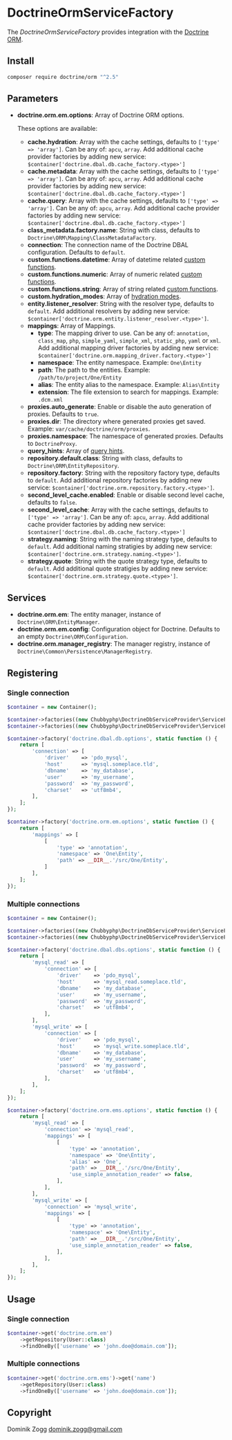 # DoctrineOrmServiceFactory

The *DoctrineOrmServiceFactory* provides integration with the [Doctrine ORM][1].

## Install

```sh
composer require doctrine/orm "^2.5"
```

## Parameters

* **doctrine.orm.em.options**: Array of Doctrine ORM options.

    These options are available:

    * **cache.hydration**: Array with the cache settings, defaults to `['type' => 'array']`.
        Can be any of: `apcu`, `array`. Add additional cache provider factories by adding new service:
        `$container['doctrine.dbal.db.cache_factory.<type>']`
    * **cache.metadata**: Array with the cache settings, defaults to `['type' => 'array']`.
        Can be any of: `apcu`, `array`. Add additional cache provider factories by adding new service:
        `$container['doctrine.dbal.db.cache_factory.<type>']`
    * **cache.query**: Array with the cache settings, defaults to `['type' => 'array']`.
        Can be any of: `apcu`, `array`. Add additional cache provider factories by adding new service:
        `$container['doctrine.dbal.db.cache_factory.<type>']`
    * **class_metadata.factory.name**: String with class, defaults to `Doctrine\ORM\Mapping\ClassMetadataFactory`.
    * **connection**: The connection name of the Doctrine DBAL configuration. Defaults to `default`.
    * **custom.functions.datetime**: Array of datetime related [custom functions][2].
    * **custom.functions.numeric**: Array of numeric related [custom functions][2].
    * **custom.functions.string**: Array of string related [custom functions][2].
    * **custom.hydration_modes**: Array of [hydration modes][3].
    * **entity.listener_resolver**: String with the resolver type, defaults to `default`.
        Add additional resolvers by adding new service:
        `$container['doctrine.orm.entity.listener_resolver.<type>']`.
    * **mappings**: Array of Mappings.
        * **type**: The mapping driver to use.
            Can be any of: `annotation`, `class_map`, `php`, `simple_yaml`, `simple_xml`, `static_php`, `yaml` or `xml`.
            Add additional mapping driver factories by adding new service:
            `$container['doctrine.orm.mapping_driver.factory.<type>']`
        * **namespace**: The entity namespace. Example: `One\Entity`
        * **path**: The path to the entities. Example: `/path/to/project/One/Entity`
        * **alias**: The entity alias to the namespace. Example: `Alias\Entity`
        * **extension**: The file extension to search for mappings. Example: `.dcm.xml`
    * **proxies.auto_generate**: Enable or disable the auto generation of proxies. Defaults to `true`.
    * **proxies.dir**: The directory where generated proxies get saved. Example: `var/cache/doctrine/orm/proxies`.
    * **proxies.namespace**: The namespace of generated proxies. Defaults to `DoctrineProxy`.
    * **query_hints**: Array of [query hints][4].
    * **repository.default.class**: String with class, defaults to `Doctrine\ORM\EntityRepository`.
    * **repository.factory**: String with the repository factory type, defaults to `default`.
        Add additional repository factories by adding new service: `$container['doctrine.orm.repository.factory.<type>']`.
    * **second_level_cache.enabled**: Enable or disable second level cache, defaults to `false`.
    * **second_level_cache**: Array with the cache settings, defaults to `['type' => 'array']`.
        Can be any of: `apcu`, `array`. Add additional cache provider factories by adding new service:
        `$container['doctrine.dbal.db.cache_factory.<type>']`
    * **strategy.naming**: String with the naming strategy type, defaults to `default`.
        Add additional naming stratigies by adding new service: `$container['doctrine.orm.strategy.naming.<type>']`.
    * **strategy.quote**: String with the quote strategy type, defaults to `default`.
        Add additional quote stratigies by adding new service: `$container['doctrine.orm.strategy.quote.<type>']`.

## Services

* **doctrine.orm.em**: The entity manager, instance of `Doctrine\ORM\EntityManager`.
* **doctrine.orm.em.config**: Configuration object for Doctrine. Defaults to an empty `Doctrine\ORM\Configuration`.
* **doctrine.orm.manager_registry**: The manager registry, instance of `Doctrine\Common\Persistence\ManagerRegistry`.

## Registering

### Single connection

```php
$container = new Container();

$container->factories((new Chubbyphp\DoctrineDbServiceProvider\ServiceFactory\DoctrineDbalServiceFactory())());
$container->factories((new Chubbyphp\DoctrineDbServiceProvider\ServiceFactory\DoctrineOrmServiceFactory())());

$container->factory('doctrine.dbal.db.options', static function () {
    return [
        'connection' => [
            'driver'    => 'pdo_mysql',
            'host'      => 'mysql.someplace.tld',
            'dbname'    => 'my_database',
            'user'      => 'my_username',
            'password'  => 'my_password',
            'charset'   => 'utf8mb4',
        ],
    ];
});

$container->factory('doctrine.orm.em.options', static function () {
    return [
        'mappings' => [
            [
                'type' => 'annotation',
                'namespace' => 'One\Entity',
                'path' => __DIR__.'/src/One/Entity',
            ]
        ],
    ];
});
```

### Multiple connections

```php
$container = new Container();

$container->factories((new Chubbyphp\DoctrineDbServiceProvider\ServiceFactory\DoctrineDbalServiceFactory())());
$container->factories((new Chubbyphp\DoctrineDbServiceProvider\ServiceFactory\DoctrineOrmServiceFactory())());

$container->factory('doctrine.dbal.dbs.options', static function () {
    return [
        'mysql_read' => [
            'connection' => [
                'driver'    => 'pdo_mysql',
                'host'      => 'mysql_read.someplace.tld',
                'dbname'    => 'my_database',
                'user'      => 'my_username',
                'password'  => 'my_password',
                'charset'   => 'utf8mb4',
            ],
        ],
        'mysql_write' => [
            'connection' => [
                'driver'    => 'pdo_mysql',
                'host'      => 'mysql_write.someplace.tld',
                'dbname'    => 'my_database',
                'user'      => 'my_username',
                'password'  => 'my_password',
                'charset'   => 'utf8mb4',
            ],
        ],
    ];
});

$container->factory('doctrine.orm.ems.options', static function () {
    return [
        'mysql_read' => [
            'connection' => 'mysql_read',
            'mappings' => [
                [
                    'type' => 'annotation',
                    'namespace' => 'One\Entity',
                    'alias' => 'One',
                    'path' => __DIR__.'/src/One/Entity',
                    'use_simple_annotation_reader' => false,
                ],
            ],
        ],
        'mysql_write' => [
            'connection' => 'mysql_write',
            'mappings' => [
                [
                    'type' => 'annotation',
                    'namespace' => 'One\Entity',
                    'path' => __DIR__.'/src/One/Entity',
                    'use_simple_annotation_reader' => false,
                ],
            ],
        ],
    ];
});
```

## Usage

### Single connection

```php
$container->get('doctrine.orm.em')
    ->getRepository(User::class)
    ->findOneBy(['username' => 'john.doe@domain.com']);
```

### Multiple connections

```php
$container->get('doctrine.orm.ems')->get('name')
    ->getRepository(User::class)
    ->findOneBy(['username' => 'john.doe@domain.com']);
```

## Copyright

Dominik Zogg <dominik.zogg@gmail.com>

[1]: https://www.doctrine-project.org/projects/orm
[2]: https://www.doctrine-project.org/projects/doctrine-orm/en/latest/cookbook/dql-user-defined-functions.html
[3]: https://www.doctrine-project.org/projects/doctrine-orm/en/latest/reference/dql-doctrine-query-language.html#custom-hydration-modes
[4]: https://www.doctrine-project.org/projects/doctrine-orm/en/latest/reference/dql-doctrine-query-language.html#query-hints

